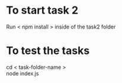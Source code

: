  # To start task 2
 Run < npm install > inside of the task2 folder
 # To test the tasks
 cd < task-folder-name > <br />
 node index.js
